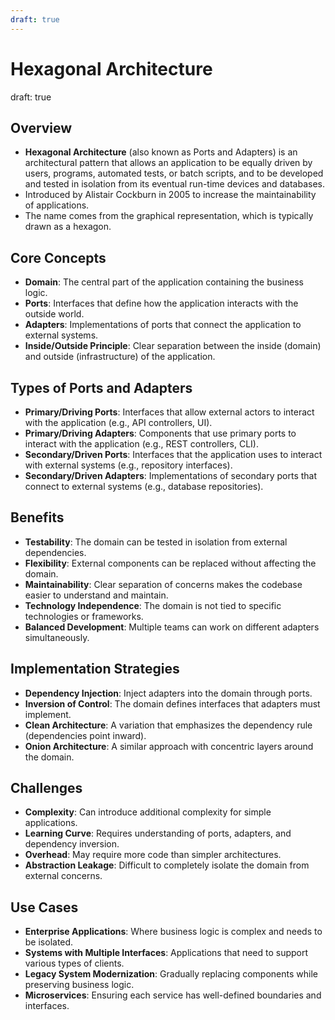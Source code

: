 ```yaml
---
draft: true
---
```

# Hexagonal Architecture
draft: true

## Overview

- **Hexagonal Architecture** (also known as Ports and Adapters) is an architectural pattern that allows an application to be equally driven by users, programs, automated tests, or batch scripts, and to be developed and tested in isolation from its eventual run-time devices and databases.
- Introduced by Alistair Cockburn in 2005 to increase the maintainability of applications.
- The name comes from the graphical representation, which is typically drawn as a hexagon.

## Core Concepts

- **Domain**: The central part of the application containing the business logic.
- **Ports**: Interfaces that define how the application interacts with the outside world.
- **Adapters**: Implementations of ports that connect the application to external systems.
- **Inside/Outside Principle**: Clear separation between the inside (domain) and outside (infrastructure) of the application.

## Types of Ports and Adapters

- **Primary/Driving Ports**: Interfaces that allow external actors to interact with the application (e.g., API controllers, UI).
- **Primary/Driving Adapters**: Components that use primary ports to interact with the application (e.g., REST controllers, CLI).
- **Secondary/Driven Ports**: Interfaces that the application uses to interact with external systems (e.g., repository interfaces).
- **Secondary/Driven Adapters**: Implementations of secondary ports that connect to external systems (e.g., database repositories).

## Benefits

- **Testability**: The domain can be tested in isolation from external dependencies.
- **Flexibility**: External components can be replaced without affecting the domain.
- **Maintainability**: Clear separation of concerns makes the codebase easier to understand and maintain.
- **Technology Independence**: The domain is not tied to specific technologies or frameworks.
- **Balanced Development**: Multiple teams can work on different adapters simultaneously.

## Implementation Strategies

- **Dependency Injection**: Inject adapters into the domain through ports.
- **Inversion of Control**: The domain defines interfaces that adapters must implement.
- **Clean Architecture**: A variation that emphasizes the dependency rule (dependencies point inward).
- **Onion Architecture**: A similar approach with concentric layers around the domain.

## Challenges

- **Complexity**: Can introduce additional complexity for simple applications.
- **Learning Curve**: Requires understanding of ports, adapters, and dependency inversion.
- **Overhead**: May require more code than simpler architectures.
- **Abstraction Leakage**: Difficult to completely isolate the domain from external concerns.

## Use Cases

- **Enterprise Applications**: Where business logic is complex and needs to be isolated.
- **Systems with Multiple Interfaces**: Applications that need to support various types of clients.
- **Legacy System Modernization**: Gradually replacing components while preserving business logic.
- **Microservices**: Ensuring each service has well-defined boundaries and interfaces.
